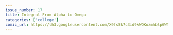 ```yaml
---
issue_number: 17
title: Integral From Alpha to Omega
categories: ['college']
comic_url: https://lh3.googleusercontent.com/X9fsSk7c3id9kWOKozmhblp6WNZHTVOBDPVbvAUw4XQRImcsoV1Hv7tnKODC_LPlNDBKvRCg_4fyXMZEk8zAUgUa5hehEY6_2Hni8FfDuAS9bNnXz4uaBNKqu1DFUyAg3z0Nk8JFsA=w1200
---
```

